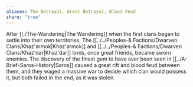 ```yaml
---
aliases: The Betrayal, Great Betrayal, Blood Feud
share: "true"
---
```


After [[./The-Wandering|The Wandering]] when the first clans began to settle into their own territories, The [[../../Peoples-& Factions/Dwarven Clans/Khaz'armok|Khaz'armok]] and [[../../Peoples-& Factions/Dwarven Clans/Khaz'dar|Khaz'dar]] lords, once great friends, became sworn enemies. The discovery of the finest gem to have ever been seen in [[../A-Brief-Saros-History|Saros]] caused a great rift and blood feud between them, and they waged a massive war to decide which clan would possess it, but both failed in the end, as it was stolen.